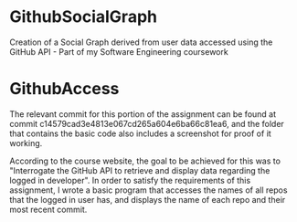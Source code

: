 # GithubSocialGraph
Creation of a Social Graph derived from user data accessed using the GitHub API - Part of my Software Engineering coursework


# GithubAccess

The relevant commit for this portion of the assignment can be found at commit c14579cad3e4813e067cd265a604e6ba66c81ea6,
and the folder that contains the basic code also includes a screenshot for proof of it working.

According to the course website, the goal to be achieved for this was to "Interrogate the GitHub API to retrieve and display data
regarding the logged in developer". In order to satisfy the requirements of this assignment, I wrote a basic program that
accesses the names of all repos that the logged in user has, and displays the name of each repo and their most recent commit.

